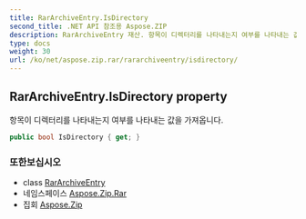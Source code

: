 ```yaml
---
title: RarArchiveEntry.IsDirectory
second_title: .NET API 참조용 Aspose.ZIP
description: RarArchiveEntry 재산. 항목이 디렉터리를 나타내는지 여부를 나타내는 값을 가져옵니다.
type: docs
weight: 30
url: /ko/net/aspose.zip.rar/rararchiveentry/isdirectory/
---
```

## RarArchiveEntry.IsDirectory property

항목이 디렉터리를 나타내는지 여부를 나타내는 값을 가져옵니다.

```csharp
public bool IsDirectory { get; }
```

### 또한보십시오

* class [RarArchiveEntry](../)
* 네임스페이스 [Aspose.Zip.Rar](../../rararchiveentry/)
* 집회 [Aspose.Zip](../../../)


